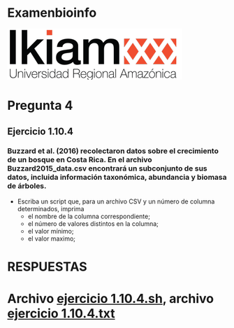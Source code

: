 # Examenbioinfo
![logotipoikiam](https://github.com/RicardoMorales2001/Bioinfo_g1/blob/main/Tarea%201/logotipoIkiam.png)
# Pregunta 4
## Ejercicio 1.10.4
### Buzzard et al. (2016) recolectaron datos sobre el crecimiento de un bosque en Costa Rica. En el archivo Buzzard2015_data.csv encontrará un subconjunto de sus datos, incluida información taxonómica, abundancia y biomasa de árboles.
- Escriba un script que, para un archivo CSV y un número de columna determinados, imprima
  - el nombre de la columna correspondiente;
  - el número de valores distintos en la columna;
  - el valor mínimo;
  - el valor maximo; 

# RESPUESTAS
# Archivo [ejercicio 1.10.4.sh](https://github.com/RicardoMorales2001/Examenbioinfo/blob/main/ejercicio_1104.sh), archivo [ejercicio 1.10.4.txt](https://github.com/RicardoMorales2001/Examenbioinfo/blob/main/ejercicio_1.10.4.txt) 
